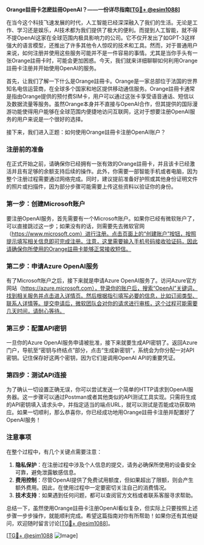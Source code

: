 **Orange註冊卡怎麽註冊OpenAI？——一份详尽指南[[TG💪+ @esim1088](https://t.me/s/esim1088)]**

在当今这个科技飞速发展的时代，人工智能已经深深融入了我们的生活。无论是工作、学习还是娱乐，AI技术都为我们提供了极大的便利。而提到人工智能，就不得不提OpenAI这家在全球范围内极具影响力的公司。它不仅开发出了如GPT-3这样强大的语言模型，还推出了许多其他令人惊叹的技术和工具。然而，对于普通用户来说，如何注册并使用这些服务可能并不是一件容易的事情。尤其是当你手头有一张Orange註冊卡时，可能会更加困惑。今天，我们就来详细聊聊如何利用Orange註冊卡注册并开始使用OpenAI的服务。

首先，让我们了解一下什么是Orange註冊卡。Orange是一家总部位于法国的世界知名电信运营商，在全球多个国家和地区提供移动通信服务。Orange註冊卡通常是指由Orange提供的预付费SIM卡，用户可以通过这张卡享受语音通话、短信以及数据流量等服务。虽然Orange本身并不直接与OpenAI合作，但其提供的国际漫游功能使得用户能够在全球范围内便捷地访问互联网，这对于想要注册OpenAI服务的用户来说是一个很好的选择。

接下来，我们进入正题：如何使用Orange註冊卡注册OpenAI账户？

### 注册前的准备

在正式开始之前，请确保你已经拥有一张有效的Orange註冊卡，并且该卡已经激活并且有足够的余额支持后续的操作。此外，你需要一部智能手机或者电脑，因为整个注册过程需要通过网络完成。同时，建议提前准备好护照或其他身份证明文件的照片或扫描件，因为部分步骤可能需要上传这些资料以验证你的身份。

### 第一步：创建Microsoft账户

要注册OpenAI服务，首先需要有一个Microsoft账户。如果你已经有微软账户了，可以直接跳过这一步；如果没有的话，则需要先去微软官网（https://www.microsoft.com）进行注册。点击页面上的“创建账户”按钮，按照提示填写相关信息即可完成注册。注意，这里需要输入手机号码接收验证码，因此请确保你所使用的Orange註冊卡能够正常接收短信。

### 第二步：申请Azure OpenAI服务

有了Microsoft账户之后，接下来就是申请Azure OpenAI服务了。访问Azure官方网站（https://azure.microsoft.com），登录你的账户后，搜索“OpenAI”关键词，找到相关服务并点击进入详情页。然后根据指引填写必要的信息，比如订阅类型、联系人详情等。提交申请后，微软团队会对你的请求进行审核，这个过程可能需要几天时间，请耐心等待。

### 第三步：配置API密钥

一旦你的Azure OpenAI服务申请被批准，接下来就要生成API密钥了。返回Azure门户，导航至“密钥与终结点”部分，点击“生成新密钥”，系统会为你分配一对API密钥。记住保存好这两个密钥，因为它们是调用OpenAI API的重要凭证。

### 第四步：测试API连接

为了确认一切设置正确无误，你可以尝试发送一个简单的HTTP请求到OpenAI服务器。这一步骤可以通过Postman或者其他类似的API测试工具实现。只需将生成的API密钥填入请求头中，并指定适当的端点URL，就可以测试是否能成功获取响应。如果一切顺利，那么恭喜你，你已经成功地用Orange註冊卡注册并配置好了OpenAI服务！

### 注意事项

在整个过程中，有几个关键点需要注意：

1. **隐私保护**：在注册过程中涉及个人信息的提交，请务必确保所使用的设备安全可靠，避免泄露敏感信息。
2. **费用控制**：尽管OpenAI提供了免费试用额度，但如果超出了限额，则会产生额外费用。因此，在使用过程中一定要密切关注自己的消费情况。
3. **技术支持**：如果遇到任何问题，都可以查阅官方文档或者联系客服寻求帮助。

总结一下，虽然使用Orange註冊卡注册OpenAI看似复杂，但实际上只要按照上述步骤一步步操作，就能顺利完成。希望这篇指南对你有所帮助！如果你还有其他疑问，欢迎随时留言讨论[[TG💪+ @esim1088](https://t.me/s/esim1088)]。

[[TG💪+ @esim1088](https://t.me/s/esim1088) ![Image](https://i.postimg.cc/4NQfJmqS/Snipaste-2025-05-13-00-14-12.png)]